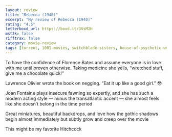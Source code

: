 ```yaml
---
layout: review
title: "Rebecca (1940)"
excerpt: "My review of Rebecca (1940)"
rating: "4.5"
letterboxd_url: https://boxd.it/3VsM2H
mst3k: false
rifftrax: false
category: movie-review
tags: [torrent, 1001-movies, switchblade-sisters, house-of-psychotic-women, criterion, gothic-horror, film-noir]
---
```


To have the confidence of Florence Bates and assume everyone is in love with me until proven otherwise. Taking medicine she yells, “wretched stuff, give me a chocolate quick!”

Lawrence Olivier wrote the book on negging. “Eat it up like a good girl.” 😳

Joan Fontaine plays insecure fawning so expertly, and she has such a modern acting style — minus the transatlantic accent — she almost feels like she doesn’t belong in the time period

Great miniatures, beautiful backdrops, and love how the gothic shadows begin almost immediately but subtly grow and creep over the movie

This might be my favorite Hitchcock

